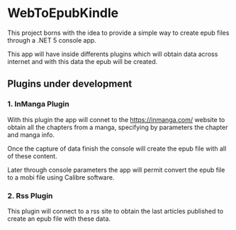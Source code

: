 # WebToEpubKindle

This project borns with the idea to provide a simple way to create epub files through a .NET 5 console app. 

This app will have inside differents plugins which will obtain data across internet and with this data the epub will be created.

## Plugins under development

### 1. InManga Plugin

With this plugin the app will connet to the https://inmanga.com/ website to obtain all the chapters from a manga, specifying by parameters the chapter and manga info.

Once the capture of data finish the console will create the epub file with all of these content.

Later through console parameters the app will permit convert the epub file to a mobi file using Calibre software.

### 2. Rss Plugin

This plugin will connect to a rss site to obtain the last articles published to create an epub file with these data.
